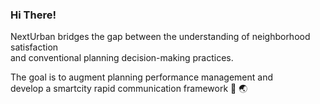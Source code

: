 ### Hi There!

NextUrban bridges the gap between the understanding of neighborhood satisfaction      
and conventional planning decision-making practices.


The goal is to augment planning performance management and     
develop a smartcity rapid communication framework 📲 🌏

<!--
**NextUrban/NextUrban** is a ✨ _special_ ✨ repository because its `README.md` (this file) appears on your GitHub profile.

